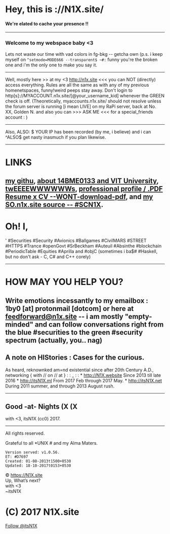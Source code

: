 # Hey, this is ://N1X.site/
#### We're elated to cache your presence !!


---

### Welcome to my webspace baby <3
Lets not waste our time with vad colors in fg-bkg -- getcha own (p.s. i keep myself on 
`^setmode=MODE666 --transparent$ ~#:`
funny you're the broken one and i'm the only one to make you say it.

---

Well, mostly here >> at my <3 http://n1x.site <<< you can NOT (directly) access everything. Rules are all the same as with any of my previous homenetspaces, funny!weird peeps stay away. Don't login to http[s]://MYACCOUNT.n1x.site/[@your_username_kid] whenever the GREEN check is off. (Theoretically, myaccounts.n1x.site/ should not resolve unless the forum server is running [i mean LIVE] on my RaPi server, back at No. XX, Golden N. and also you can >>> ASK ME <<< for a special_friends account : )

---

Also, ALSO: $ YOUR IP has been recorded (by me, i believe) and i can ^ALSO$ get nasty inasmuch if you plan likewise.

---
# LINKS
[my githu](http://github.com/itsn1x), [about 14BME0133 and VIT University](http://14bme0133.github.io), [twEEEEWWWWWWs](http://twitter.com/itsn1x), [professional profile / .PDF Resume x CV --WONT-download-pdf](http://linkedin.com/in/itsn1x), and [my SO.n1x.site source -- #SCN1X](http://soundcloud.com/itsn1x).
---

# Oh! I,
' #Securities #Security #Avionics #Ballgames #CivilMARS #STREET #HTTPS #Trance #openGovt #SrBeckham #Auteuil #Absinthe #blockchain #PeriodicTable #Equities #Aprilla and #objC (sometimes i ba$# #Haskell, but no don't ask - C, C# and C++ corely) 

---
# HOW MAY YOU HELP YOU?
Write emotions incessantly to my emailbox : 1by0 [at] protonmail [dotcom] or here at feedforward@n1x.site -- i am mostly "empty-minded" and can follow conversations right from the blue #securities to the green #security spectrum (actually, you.. nag)
---

## A note on HIStories : Cases for the curious.
As heard, reknownked am=nd existential since after 20th Century A.D., networking { with // on // at }   : : _ : :
    *   <http://N1X.website>    Since 2013 till late 2016
    *   <http://itsN1X.ml>  From 2017 Feb through 2017 May.
    *   <http://itsN1X.net>  During 2011 summer, and through 2013 August rush.

---

## __Good -at- Nights__ (X (X
with <3, itsN1X (cc0) 2017.

---
All rights reserved.

Grateful to all *UNIX # and my Alma Maters.


    Version served: v1.0.56.
    ET: #D7697
    Created: 01-08-2013t1500+0530
    Updated: 18-10-2017t0153+0530

© https://N1X.site
<br>Up, What’s next?
<br>with <3
<br>~itsN1X


# (C) 2017 N1X.site
<a href="https://twitter.com/itsN1X?ref_src=twsrc%5Etfw" class="twitter-follow-button" data-size="large" data-show-screen-name="false" data-dnt="true" data-show-count="true">Follow @itsN1X</a><script async src="//platform.twitter.com/widgets.js" charset="utf-8"></script>
